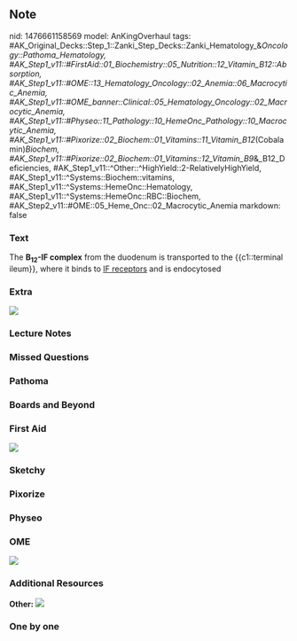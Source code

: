 ## Note
nid: 1476661158569
model: AnKingOverhaul
tags: #AK_Original_Decks::Step_1::Zanki_Step_Decks::Zanki_Hematology_&_Oncology::Pathoma_Hematology, #AK_Step1_v11::#FirstAid::01_Biochemistry::05_Nutrition::12_Vitamin_B12::Absorption, #AK_Step1_v11::#OME::13_Hematology_Oncology::02_Anemia::06_Macrocytic_Anemia, #AK_Step1_v11::#OME_banner::Clinical::05_Hematology_Oncology::02_Macrocytic_Anemia, #AK_Step1_v11::#Physeo::11_Pathology::10_HemeOnc_Pathology::10_Macrocytic_Anemia, #AK_Step1_v11::#Pixorize::02_Biochem::01_Vitamins::11_Vitamin_B12_(Cobalamin)_Biochem, #AK_Step1_v11::#Pixorize::02_Biochem::01_Vitamins::12_Vitamin_B9_&_B12_Deficiencies, #AK_Step1_v11::^Other::^HighYield::2-RelativelyHighYield, #AK_Step1_v11::^Systems::Biochem::vitamins, #AK_Step1_v11::^Systems::HemeOnc::Hematology, #AK_Step1_v11::^Systems::HemeOnc::RBC::Biochem, #AK_Step2_v11::#OME::05_Heme_Onc::02_Macrocytic_Anemia
markdown: false

### Text
<div>
  The <b>B<sub>12</sub>-IF complex</b> from the duodenum is
  transported to the {{c1::terminal ileum}}, where it binds to
  <u>IF receptors</u> and is endocytosed
</div>

### Extra
<img src="paste-53936199303675.jpg">

### Lecture Notes


### Missed Questions


### Pathoma


### Boards and Beyond


### First Aid
<img src="tmpbec6ex.png">

### Sketchy


### Pixorize


### Physeo


### OME
<div class="ome-widget">
  <a href=
  "https://onlinemeded.org/spa/hematology-oncology/macrocytic-anemia/acquire?ref=anki">
  <img src="_OME_AnkiFlashcards_Lesson_5.png"></a>
</div>

### Additional Resources
<b>Other:</b> <img src="tmpCZ4FXy.png">

### One by one

